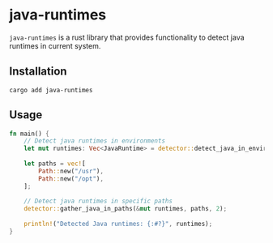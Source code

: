 # java-runtimes

`java-runtimes` is a rust library that provides functionality to detect java runtimes in current system.

## Installation

```shell
cargo add java-runtimes
```

## Usage

```rust
fn main() {
    // Detect java runtimes in environments
    let mut runtimes: Vec<JavaRuntime> = detector::detect_java_in_environments();
    
    let paths = vec![
        Path::new("/usr"),
        Path::new("/opt"),
    ];
    
    // Detect java runtimes in specific paths
    detector::gather_java_in_paths(&mut runtimes, paths, 2);
    
    println!("Detected Java runtimes: {:#?}", runtimes);
}
```
